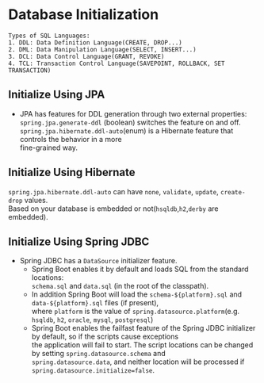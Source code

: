 # Database Initialization

```
Types of SQL Languages:
1. DDL: Data Definition Language(CREATE, DROP...)
2. DML: Data Manipulation Language(SELECT, INSERT...)
3. DCL: Data Control Language(GRANT, REVOKE)
4. TCL: Transaction Control Language(SAVEPOINT, ROLLBACK, SET TRANSACTION)
```

## Initialize Using JPA
- JPA has features for DDL generation through two external properties:  
  ```spring.jpa.generate-ddl``` (boolean) switches the feature on and off.  
  ```spring.jpa.hibernate.ddl-auto```(enum) is a Hibernate feature that controls the behavior in a more  
  fine-grained way.
  
## Initialize Using Hibernate
```spring.jpa.hibernate.ddl-auto``` can have ```none```, ```validate```, ```update```, ```create-drop``` values.  
Based on your database is embedded or not(```hsqldb```,```h2```,```derby``` are embedded).

## Initialize Using Spring JDBC
- Spring JDBC has a ```DataSource``` initializer feature.  
  + Spring Boot enables it by default and loads SQL from the standard locations:  
    ```schema.sql``` and ```data.sql``` (in the root of the classpath).
  + In addition Spring Boot will load the ```schema-${platform}.sql``` and ```data-${platform}.sql``` files (if present),  
    where ```platform``` is the value of ```spring.datasource.platform```(e.g. ```hsqldb```, ```h2```, ```oracle```, ```mysql```, ```postgresql```)
  + Spring Boot enables the failfast feature of the Spring JDBC initializer by default, so if the scripts cause exceptions  
    the application will fail to start. The script locations can be changed by setting ```spring.datasource.schema``` and  
    ```spring.datasource.data```, and neither location will be processed if ```spring.datasource.initialize=false```.
